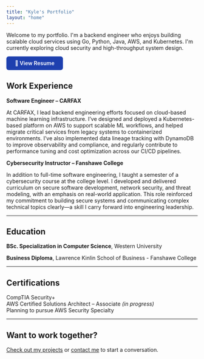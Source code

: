 ```yaml
---
title: "Kyle's Portfolio"
layout: "home"
---
```


Welcome to my portfolio. I'm a backend engineer who enjoys building scalable cloud services using Go, Python, Java, AWS, and Kubernetes. I'm currently exploring cloud security and high-throughput system design.

<a href="https://drive.google.com/file/d/14DsY5VzXFPrSryY2zSweM4k0u86V_oDe/view?usp=drive_link" target="_blank" style="
  background-color: #1e40af;
  color: white;
  padding: 0.6rem 1.4rem;
  border-radius: 6px;
  font-weight: 600;
  text-decoration: none;
  display: inline-block;
  transition: background-color 0.2s ease;
">
  📄 View Resume
</a>

<style>
  a[href*="google.com"]:hover {
    background-color: #1e3a8a;
  }
</style>



## Work Experience

**Software Engineer – CARFAX**

At CARFAX, I lead backend engineering efforts focused on cloud-based machine learning infrastructure. I’ve designed and deployed a Kubernetes-based platform on AWS to support scalable ML workflows, and helped migrate critical services from legacy systems to containerized environments. I’ve also implemented data lineage tracking with DynamoDB to improve observability and compliance, and regularly contribute to performance tuning and cost optimization across our CI/CD pipelines.

**Cybersecurity Instructor – Fanshawe College**

In addition to full-time software engineering, I taught a semester of a cybersecurity course at the college level. I developed and delivered curriculum on secure software development, network security, and threat modeling, with an emphasis on real-world application. This role reinforced my commitment to building secure systems and communicating complex technical topics clearly—a skill I carry forward into engineering leadership.

---

## Education

**BSc. Specialization in Computer Science**, Western University

**Business Diploma**, Lawrence Kinlin School of Business - Fanshawe College

---

## Certifications

CompTIA Security+  
AWS Certified Solutions Architect – Associate *(in progress)*  
Planning to pursue AWS Security Specialty  

---

## Want to work together?

[Check out my projects](/projects) or [contact me](/contact) to start a conversation.
